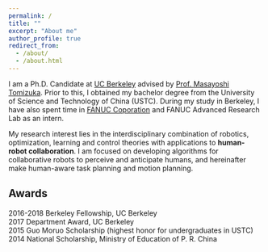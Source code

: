 ```yaml
---
permalink: /
title: ""
excerpt: "About me"
author_profile: true
redirect_from: 
  - /about/
  - /about.html
---
```


I am a Ph.D. Candidate at [UC Berkeley](https://www.berkeley.edu) advised by [Prof. Masayoshi Tomizuka](http://www.me.berkeley.edu/people/faculty/masayoshi-tomizuka). Prior to this, I obtained my bachelor degree from the University of Science and Technology of China (USTC). During my study in Berkeley, I have also spent time in [FANUC Coporation](https://www.fanuc.co.jp/) and FANUC Advanced Research Lab as an intern. 

My research interest lies in the interdisciplinary combination of robotics, optimization, learning and control theories with applications to **human-robot collaboration**. I am focused on developing algorithms for collaborative robots to perceive and anticipate humans, and hereinafter make human-aware task planning and motion planning. 

## Awards

2016-2018 Berkeley Fellowship, UC Berkeley                                           
2017 Department Award, UC Berkeley                                                   
2015 Guo Moruo Scholarship (highest honor for undergraduates in USTC)                           
2014 National Scholarship, Ministry of Education of P. R. China                                    



